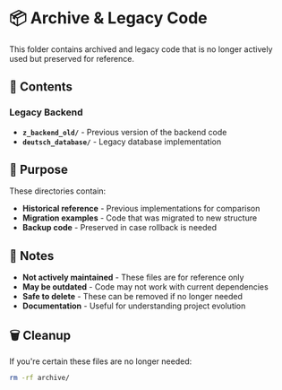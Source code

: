 # 📦 Archive & Legacy Code

This folder contains archived and legacy code that is no longer actively used but preserved for reference.

## 📁 Contents

### **Legacy Backend**
- **`z_backend_old/`** - Previous version of the backend code
- **`deutsch_database/`** - Legacy database implementation

## 🔧 Purpose

These directories contain:
- **Historical reference** - Previous implementations for comparison
- **Migration examples** - Code that was migrated to new structure
- **Backup code** - Preserved in case rollback is needed

## 📝 Notes

- **Not actively maintained** - These files are for reference only
- **May be outdated** - Code may not work with current dependencies
- **Safe to delete** - These can be removed if no longer needed
- **Documentation** - Useful for understanding project evolution

## 🗑️ Cleanup

If you're certain these files are no longer needed:
```bash
rm -rf archive/
```
